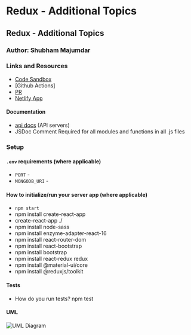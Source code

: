 # Redux - Additional Topics

## Redux - Additional Topics

### Author: Shubham Majumdar

### Links and Resources
* [Code Sandbox]()
* [Github Actions]
* [PR](https://github.com/Shubham-401n16/Redux---Shopping-Cart/pull/1)
* [Netlify App]()

#### Documentation
* [api docs](http://xyz.com/api-docs) (API servers)
* JSDoc Comment Required for all modules and functions in all .js files

### Setup
#### `.env` requirements (where applicable)
* `PORT` -
* `MONGODB_URI` -

#### How to initialize/run your server app (where applicable)
* `npm start`
* npm install create-react-app
* create-react-app ./
* npm install node-sass
* npm install enzyme-adapter-react-16
* npm install react-router-dom
* npm install react-bootstrap
* npm install bootstrap
* npm install react-redux redux
* npm install @material-ui/core
* npm install @reduxjs/toolkit

  
#### Tests
* How do you run tests?
npm test

#### UML
![UML Diagram](whiteboard.png)
